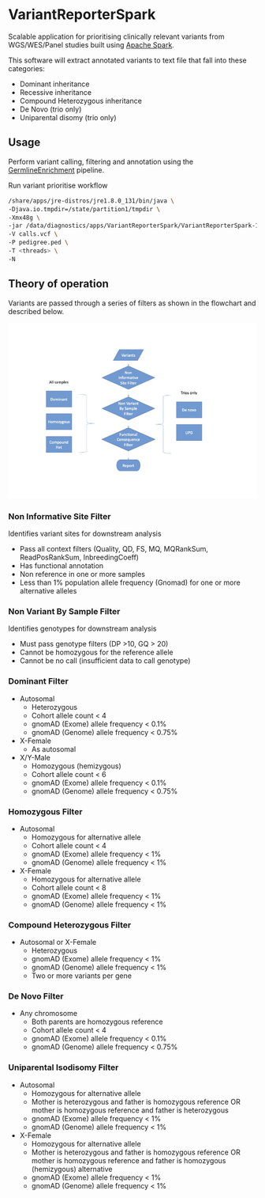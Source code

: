 # VariantReporterSpark

Scalable application for prioritising clinically relevant variants from WGS/WES/Panel studies built using [Apache Spark](https://spark.apache.org/).

This software will extract annotated variants to text file that fall into these categories:

- Dominant inheritance
- Recessive inheritance
- Compound Heterozygous inheritance
- De Novo (trio only)
- Uniparental disomy (trio only)

## Usage

Perform variant calling, filtering and annotation using the [GermlineEnrichment](https://github.com/mcgml/germlineenrichment) pipeline.

Run variant prioritise workflow

```sh
/share/apps/jre-distros/jre1.8.0_131/bin/java \
-Djava.io.tmpdir=/state/partition1/tmpdir \
-Xmx48g \
-jar /data/diagnostics/apps/VariantReporterSpark/VariantReporterSpark-1.3.2/VariantReporterSpark.jar \
-V calls.vcf \
-P pedigree.ped \
-T <threads> \
-N
```

## Theory of operation

Variants are passed through a series of filters as shown in the flowchart and described below.

<p align="center">
  <img src="https://github.com/mcgml/VariantReporterSpark/blob/master/flow.jpg">
</p>

### Non Informative Site Filter

Identifies variant sites for downstream analysis

- Pass all context filters (Quality, QD, FS, MQ, MQRankSum, ReadPosRankSum, InbreedingCoeff)
- Has functional annotation
- Non reference in one or more samples
- Less than 1% population allele frequency (Gnomad) for one or more alternative alleles

### Non Variant By Sample Filter

Identifies genotypes for downstream analysis

- Must pass genotype filters (DP >10, GQ > 20)
- Cannot be homozygous for the reference allele 
- Cannot be no call (insufficient data to call genotype)

### Dominant Filter

- Autosomal
  - Heterozygous
  - Cohort allele count < 4
  - gnomAD (Exome) allele frequency < 0.1%
  - gnomAD (Genome) allele frequency < 0.75%
- X-Female
  - As autosomal
- X/Y-Male
  - Homozygous (hemizygous)
  - Cohort allele count < 6
  - gnomAD (Exome) allele frequency < 0.1%
  - gnomAD (Genome) allele frequency < 0.75%

### Homozygous Filter

- Autosomal
  - Homozygous for alternative allele
  - Cohort allele count < 4
  - gnomAD (Exome) allele frequency < 1%
  - gnomAD (Genome) allele frequency < 1%
 - X-Female
    - Homozygous for alternative allele
    - Cohort allele count < 8
    - gnomAD (Exome) allele frequency < 1%
    - gnomAD (Genome) allele frequency < 1%

### Compound Heterozygous Filter

- Autosomal or X-Female
  - Heterozygous
  - gnomAD (Exome) allele frequency < 1%
  - gnomAD (Genome) allele frequency < 1%
  - Two or more variants per gene

### De Novo Filter

- Any chromosome
  - Both parents are homozygous reference
  - Cohort allele count < 4
  - gnomAD (Exome) allele frequency < 0.1%
  - gnomAD (Genome) allele frequency < 0.75%


### Uniparental Isodisomy Filter

- Autosomal
  - Homozygous for alternative allele
  - Mother is heterozygous and father is homozygous reference OR mother is homozygous reference and father is heterozygous
  - gnomAD (Exome) allele frequency < 1%
  - gnomAD (Genome) allele frequency < 1%
- X-Female
  - Homozygous for alternative allele
  - Mother is heterozygous and father is homozygous reference OR mother is homozygous reference and father is homozygous (hemizygous) alternative
  - gnomAD (Exome) allele frequency < 1%
  - gnomAD (Genome) allele frequency < 1%
